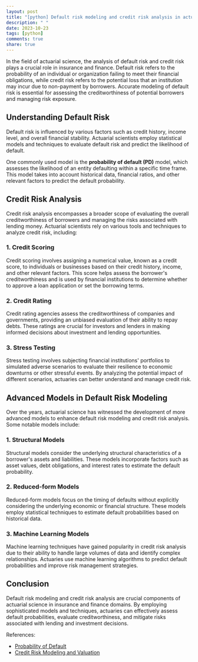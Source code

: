 ```yaml
---
layout: post
title: "[python] Default risk modeling and credit risk analysis in actuarial science"
description: " "
date: 2023-10-23
tags: [python]
comments: true
share: true
---
```


In the field of actuarial science, the analysis of default risk and credit risk plays a crucial role in insurance and finance. Default risk refers to the probability of an individual or organization failing to meet their financial obligations, while credit risk refers to the potential loss that an institution may incur due to non-payment by borrowers. Accurate modeling of default risk is essential for assessing the creditworthiness of potential borrowers and managing risk exposure.

## Understanding Default Risk

Default risk is influenced by various factors such as credit history, income level, and overall financial stability. Actuarial scientists employ statistical models and techniques to evaluate default risk and predict the likelihood of default.

One commonly used model is the **probability of default (PD)** model, which assesses the likelihood of an entity defaulting within a specific time frame. This model takes into account historical data, financial ratios, and other relevant factors to predict the default probability.

## Credit Risk Analysis

Credit risk analysis encompasses a broader scope of evaluating the overall creditworthiness of borrowers and managing the risks associated with lending money. Actuarial scientists rely on various tools and techniques to analyze credit risk, including:

### 1. Credit Scoring

Credit scoring involves assigning a numerical value, known as a credit score, to individuals or businesses based on their credit history, income, and other relevant factors. This score helps assess the borrower's creditworthiness and is used by financial institutions to determine whether to approve a loan application or set the borrowing terms.

### 2. Credit Rating

Credit rating agencies assess the creditworthiness of companies and governments, providing an unbiased evaluation of their ability to repay debts. These ratings are crucial for investors and lenders in making informed decisions about investment and lending opportunities.

### 3. Stress Testing

Stress testing involves subjecting financial institutions' portfolios to simulated adverse scenarios to evaluate their resilience to economic downturns or other stressful events. By analyzing the potential impact of different scenarios, actuaries can better understand and manage credit risk.

## Advanced Models in Default Risk Modeling

Over the years, actuarial science has witnessed the development of more advanced models to enhance default risk modeling and credit risk analysis. Some notable models include:

### 1. Structural Models

Structural models consider the underlying structural characteristics of a borrower's assets and liabilities. These models incorporate factors such as asset values, debt obligations, and interest rates to estimate the default probability.

### 2. Reduced-form Models

Reduced-form models focus on the timing of defaults without explicitly considering the underlying economic or financial structure. These models employ statistical techniques to estimate default probabilities based on historical data.

### 3. Machine Learning Models

Machine learning techniques have gained popularity in credit risk analysis due to their ability to handle large volumes of data and identify complex relationships. Actuaries use machine learning algorithms to predict default probabilities and improve risk management strategies.

## Conclusion

Default risk modeling and credit risk analysis are crucial components of actuarial science in insurance and finance domains. By employing sophisticated models and techniques, actuaries can effectively assess default probabilities, evaluate creditworthiness, and mitigate risks associated with lending and investment decisions.

References:
- [Probability of Default](https://www.investopedia.com/terms/p/probabilityofdefault.asp)
- [Credit Risk Modeling and Valuation](https://www.actuaries.org.uk/system/files/documents/pdf/1481997772_UK_Report.pdf)
